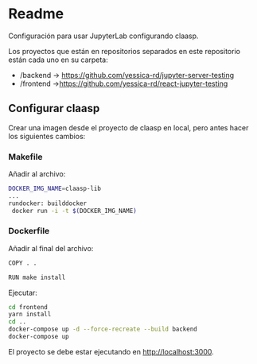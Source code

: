# Readme

Configuración para usar JupyterLab configurando claasp.

Los proyectos que están en repositorios separados en este repositorio están cada uno en su carpeta:

- /backend → <https://github.com/yessica-rd/jupyter-server-testing>
- /frontend →<https://github.com/yessica-rd/react-jupyter-testing>

## Configurar claasp

Crear una imagen desde el proyecto de claasp en local, pero antes hacer los siguientes cambios:

### Makefile

Añadir al archivo:

```bash
DOCKER_IMG_NAME=claasp-lib
...
rundocker: builddocker
 docker run -i -t $(DOCKER_IMG_NAME)
```

### Dockerfile

Añadir al final del archivo:
```bash
COPY . .

RUN make install
```

Ejecutar:

```bash
cd frontend
yarn install
cd ..
docker-compose up -d --force-recreate --build backend
docker-compose up
```

El proyecto se debe estar ejecutando en <http://localhost:3000>.

